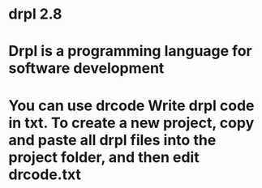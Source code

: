 # drpl 2.8
# Drpl is a programming language for software development
# You can use drcode Write drpl code in txt. To create a new project, copy and paste all drpl files into the project folder, and then edit drcode.txt